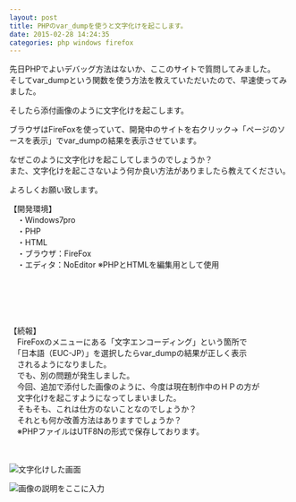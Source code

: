 ```yaml
---
layout: post
title: PHPのvar_dumpを使うと文字化けを起こします。
date: 2015-02-28 14:24:35
categories: php windows firefox
---
```

<!-- {% raw %} -->
<p>先日PHPでよいデバッグ方法はないか、ここのサイトで質問してみました。<br>
そしてvar_dumpという関数を使う方法を教えていただいたので、早速使ってみました。</p>

<p>そしたら添付画像のように文字化けを起こします。</p>

<p>ブラウザはFireFoxを使っていて、開発中のサイトを右クリック→「ページのソースを表示」でvar_dumpの結果を表示させています。</p>

<p>なぜこのように文字化けを起こしてしまうのでしょうか？<br>
また、文字化けを起こさないよう何か良い方法がありましたら教えてください。</p>

<p>よろしくお願い致します。</p>

<p>【開発環境】<br>
　・Windows7pro<br>
　・PHP<br>
　・HTML<br>
　・ブラウザ：FireFox<br>
　・エディタ：NoEditor ※PHPとHTMLを編集用として使用</p>

<h1>　</h1>

<p>【続報】<br>
　FireFoxのメニューにある「文字エンコーディング」という箇所で<br>
　「日本語（EUC-JP）」を選択したらvar_dumpの結果が正しく表示<br>
　されるようになりました。<br>
　でも、別の問題が発生しました。<br>
　今回、追加で添付した画像のように、今度は現在制作中のＨＰの方が<br>
　文字化けを起こすようになってしまいました。<br>
　そもそも、これは仕方のないことなのでしょうか？<br>
　それとも何か改善方法はありますでしょうか？<br>
　※PHPファイルはUTF8Nの形式で保存しております。</p>

<p>　</p>

<p><img src="https://i.stack.imgur.com/PSres.jpg" alt="文字化けした画面"></p>

<p><img src="https://i.stack.imgur.com/KcZdF.jpg" alt="画像の説明をここに入力"></p>
<!-- {% endraw %} -->
